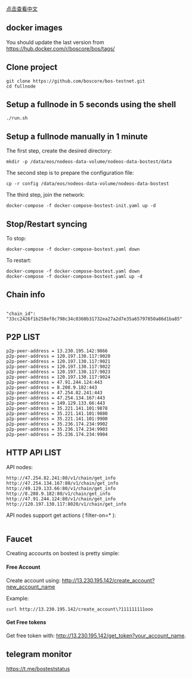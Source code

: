 
[点击查看中文](README_CN.md)

## docker images 
You should update the last version from https://hub.docker.com/r/boscore/bos/tags/

## Clone project

```
git clone https://github.com/boscore/bos-testnet.git
cd fullnode
```

## Setup a fullnode in 5 seconds using the shell

```
./run.sh
```

## Setup a fullnode manually in 1 minute

The first step, create the desired directory:

```
mkdir -p /data/eos/nodeos-data-volume/nodeos-data-bostest/data
```

The second step is to prepare the configuration file:

```
cp -r config /data/eos/nodeos-data-volume/nodeos-data-bostest
```

The third step, join the network:

```
docker-compose -f docker-compose-bostest-init.yaml up -d
```

## Stop/Restart syncing

To stop:

```
docker-compose -f docker-compose-bostest.yaml down
```

To restart:

```
docker-compose -f docker-compose-bostest.yaml down
docker-compose -f docker-compose-bostest.yaml up -d
```

## Chain info

```

"chain_id": "33cc2426f1b258ef8c798c34c0360b31732ea27a2d7e35a65797850a86d1ba85"

```

## P2P LIST

```
p2p-peer-address = 13.230.195.142:9866
p2p-peer-address = 120.197.130.117:9020
p2p-peer-address = 120.197.130.117:9021
p2p-peer-address = 120.197.130.117:9022
p2p-peer-address = 120.197.130.117:9023
p2p-peer-address = 120.197.130.117:9024
p2p-peer-address = 47.91.244.124:443
p2p-peer-address = 8.208.9.182:443
p2p-peer-address = 47.254.82.241:443
p2p-peer-address = 47.254.134.167:443
p2p-peer-address = 149.129.133.66:443
p2p-peer-address = 35.221.141.101:9878
p2p-peer-address = 35.221.141.101:9880
p2p-peer-address = 35.221.141.101:9900
p2p-peer-address = 35.236.174.234:9902
p2p-peer-address = 35.236.174.234:9903
p2p-peer-address = 35.236.174.234:9904

```


## HTTP API LIST

API nodes:
```
http://47.254.82.241:80/v1/chain/get_info 
http://47.254.134.167:80/v1/chain/get_info 
http://49.129.133.66:80/v1/chain/get_info 
http://8.208.9.182:80/v1/chain/get_info 
http://47.91.244.124:80/v1/chain/get_info 
http://120.197.130.117:8020/v1/chain/get_info
```

API nodes support get actions ( filter-on=* ):
```

```

## Faucet

Creating accounts on bostest is pretty simple:

#### Free Account
Create account using: http://13.230.195.142/create_account?new_account_name

Example:
```
curl http://13.230.195.142/create_account\?111111111ooo
```


#### Get Free tokens
Get free token with: http://13.230.195.142/get_token?your_account_name.   

## telegram monitor 
https://t.me/bosteststatus 

